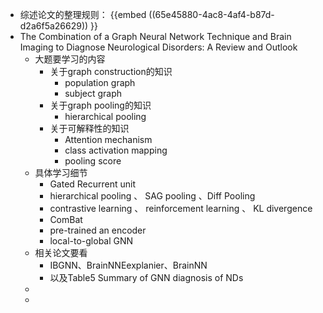 - 综述论文的整理规则： {{embed ((65e45880-4ac8-4af4-b87d-d2a6f5a26629)) }}
- The Combination of a Graph Neural Network Technique and Brain Imaging to Diagnose Neurological Disorders: A Review and Outlook
	- 大题要学习的内容
		- 关于graph construction的知识
			- population graph
			- subject graph
		- 关于graph pooling的知识
			- hierarchical pooling
		- 关于可解释性的知识
			- Attention mechanism
			- class activation mapping
			- pooling score
	- 具体学习细节
		- Gated Recurrent unit
		- hierarchical pooling 、 SAG pooling 、Diff Pooling
		- contrastive learning 、 reinforcement learning 、 KL divergence
		- ComBat
		- pre-trained an encoder
		- local-to-global GNN
	- 相关论文要看
		- IBGNN、BrainNNEexplanier、BrainNN
		- 以及Table5 Summary of GNN diagnosis of NDs
	-
	-